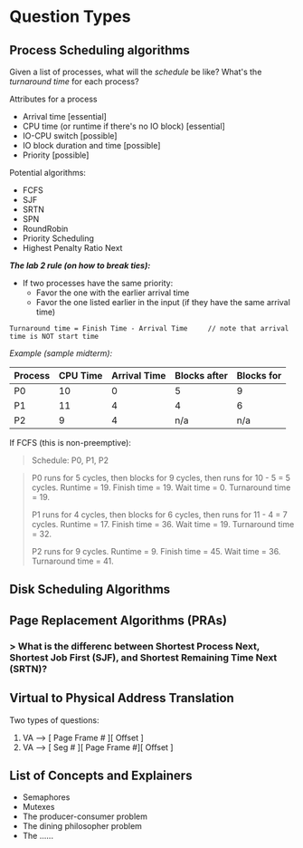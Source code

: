 # Question Types

## Process Scheduling algorithms

Given a list of processes, what will the _schedule_ be like? What's the _turnaround time_ for each process?

Attributes for a process

- Arrival time  [essential]
- CPU time (or runtime if there's no IO block)  [essential]
- IO-CPU switch [possible]
- IO block duration and time [possible]
- Priority      [possible]

Potential algorithms:

- FCFS
- SJF
- SRTN
- SPN
- RoundRobin
- Priority Scheduling
- Highest Penalty Ratio Next

**_The lab 2 rule (on how to break ties):_**

- If two processes have the same priority:
  - Favor the one with the earlier arrival time
  - Favor the one listed earlier in the input (if they have the same arrival time)

`Turnaround time = Finish Time - Arrival Time     // note that arrival time is NOT start time`

_Example (sample midterm):_

| Process | CPU Time | Arrival Time | Blocks after | Blocks for |
| ------- | -------- | ------------ | ------------ | ---------- |
| P0      | 10       | 0            | 5            | 9          |
| P1      | 11       | 4            | 4            | 6          |
| P2      | 9        | 4            | n/a          | n/a        |

If FCFS (this is non-preemptive):

> Schedule: P0, P1, P2

> P0 runs for 5 cycles, then blocks for 9 cycles, then runs for 10 - 5 = 5 cycles.
>   Runtime = 19. Finish time = 19. Wait time = 0. Turnaround time = 19.
> 
> P1 runs for 4 cycles, then blocks for 6 cycles, then runs for 11 - 4 = 7 cycles. 
>   Runtime = 17. Finish time = 36. Wait time = 19. Turnaround time = 32.
>
> P2 runs for 9 cycles. 
>   Runtime = 9. Finish time = 45. Wait time = 36. Turnaround time = 41.

## Disk Scheduling Algorithms

## Page Replacement Algorithms (PRAs)

### > What is the differenc between Shortest Process Next, Shortest Job First (SJF), and Shortest Remaining Time Next (SRTN)?

## Virtual to Physical Address Translation

Two types of questions:

1. VA --> [    Page Frame #    ][  Offset  ]
2. VA --> [ Seg # ][ Page Frame #][ Offset ]

## List of Concepts and Explainers

- Semaphores
- Mutexes
- The producer-consumer problem
- The dining philosopher problem
- The ......